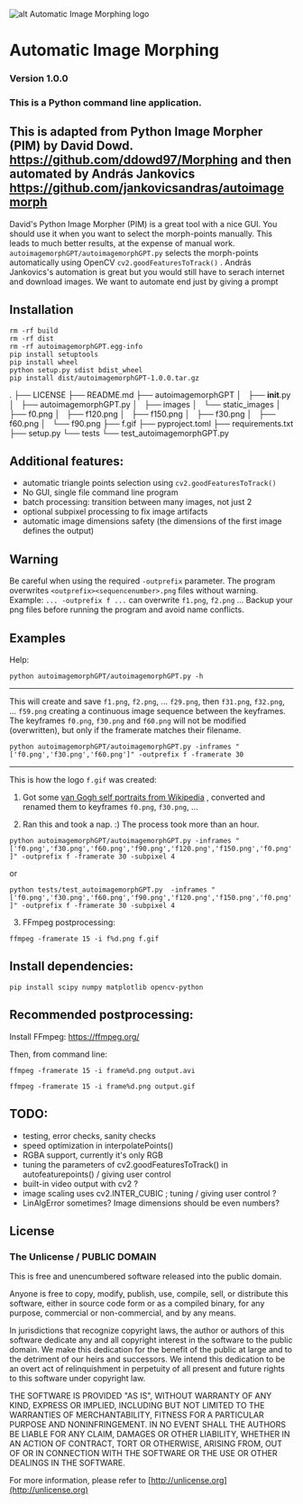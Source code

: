 
![alt Automatic Image Morphing logo](f.gif)

# Automatic Image Morphing

### Version 1.0.0
### This is a Python command line application.

## This is adapted from Python Image Morpher (PIM) by David Dowd. https://github.com/ddowd97/Morphing and then automated by András Jankovics https://github.com/jankovicsandras/autoimagemorph

David's Python Image Morpher (PIM) is a great tool with a nice GUI. You should use it when you want to select the morph-points manually. This leads to much better results, at the expense of manual work.
```autoimagemorphGPT/autoimagemorphGPT.py``` selects the morph-points automatically using OpenCV ```cv2.goodFeaturesToTrack()``` . 
András Jankovics's automation is great but you would still have to serach internet and download images.
We want to automate end just by giving a prompt


## Installation

```
rm -rf build
rm -rf dist
rm -rf autoimagemorphGPT.egg-info
pip install setuptools
pip install wheel
python setup.py sdist bdist_wheel
pip install dist/autoimagemorphGPT-1.0.0.tar.gz 
```

.
├── LICENSE
├── README.md
├── autoimagemorphGPT
│   ├── __init__.py
│   ├── autoimagemorphGPT.py
│   ├── images
│   └── static_images
│       ├── f0.png
│       ├── f120.png
│       ├── f150.png
│       ├── f30.png
│       ├── f60.png
│       └── f90.png
├── f.gif
├── pyproject.toml
├── requirements.txt
├── setup.py
└── tests
    └── test_autoimagemorphGPT.py

## Additional features:
- automatic triangle points selection using ```cv2.goodFeaturesToTrack()```
- No GUI, single file command line program
- batch processing: transition between many images, not just 2
- optional subpixel processing to fix image artifacts
- automatic image dimensions safety (the dimensions of the first image defines the output)

## Warning
Be careful when using the required ```-outprefix``` parameter.  The program overwrites ```<outprefix><sequencenumber>.png``` files without warning. Example: ```... -outprefix f ...``` can overwrite ```f1.png```, ```f2.png``` ... Backup your png files before running the program and avoid name conflicts.

## Examples
Help:

```python autoimagemorphGPT/autoimagemorphGPT.py -h```

----
This will create and save ```f1.png```, ```f2.png```, ... ```f29.png```, then ```f31.png```, ```f32.png```, ... ```f59.png``` creating a continuous image sequence between the keyframes. The keyframes ```f0.png```, ```f30.png``` and ```f60.png``` will not be modified (overwritten), but only if the framerate matches their filename.

```python autoimagemorphGPT/autoimagemorphGPT.py -inframes "['f0.png','f30.png','f60.png']" -outprefix f -framerate 30```

----
This is how the logo ```f.gif``` was created:

1. Got some [van Gogh self portraits from Wikipedia](https://en.wikipedia.org/wiki/Vincent_van_Gogh) , converted and renamed them to keyframes ```f0.png```, ```f30.png```, ...

2. Ran this and took a nap. :)  The process took more than an hour.

```python autoimagemorphGPT/autoimagemorphGPT.py -inframes "['f0.png','f30.png','f60.png','f90.png','f120.png','f150.png','f0.png']" -outprefix f -framerate 30 -subpixel 4```

or

```python tests/test_autoimagemorphGPT.py  -inframes "['f0.png','f30.png','f60.png','f90.png','f120.png','f150.png','f0.png']" -outprefix f -framerate 30 -subpixel 4```

3. FFmpeg postprocessing:

```ffmpeg -framerate 15 -i f%d.png f.gif```

## Install dependencies:
```pip install scipy numpy matplotlib opencv-python```

## Recommended postprocessing:
Install FFmpeg:  https://ffmpeg.org/

Then, from command line:

```ffmpeg -framerate 15 -i frame%d.png output.avi```

```ffmpeg -framerate 15 -i frame%d.png output.gif```

## TODO:
- testing, error checks, sanity checks
- speed optimization in interpolatePoints()
- RGBA support, currently it's only RGB
- tuning the parameters of cv2.goodFeaturesToTrack() in autofeaturepoints() / giving user control
- built-in video output with cv2 ?
- image scaling uses cv2.INTER_CUBIC ; tuning / giving user control ?
- LinAlgError sometimes? Image dimensions should be even numbers?

## License
### The Unlicense / PUBLIC DOMAIN

This is free and unencumbered software released into the public domain.

Anyone is free to copy, modify, publish, use, compile, sell, or
distribute this software, either in source code form or as a compiled
binary, for any purpose, commercial or non-commercial, and by any
means.

In jurisdictions that recognize copyright laws, the author or authors
of this software dedicate any and all copyright interest in the
software to the public domain. We make this dedication for the benefit
of the public at large and to the detriment of our heirs and
successors. We intend this dedication to be an overt act of
relinquishment in perpetuity of all present and future rights to this
software under copyright law.

THE SOFTWARE IS PROVIDED "AS IS", WITHOUT WARRANTY OF ANY KIND,
EXPRESS OR IMPLIED, INCLUDING BUT NOT LIMITED TO THE WARRANTIES OF
MERCHANTABILITY, FITNESS FOR A PARTICULAR PURPOSE AND NONINFRINGEMENT.
IN NO EVENT SHALL THE AUTHORS BE LIABLE FOR ANY CLAIM, DAMAGES OR
OTHER LIABILITY, WHETHER IN AN ACTION OF CONTRACT, TORT OR OTHERWISE,
ARISING FROM, OUT OF OR IN CONNECTION WITH THE SOFTWARE OR THE USE OR
OTHER DEALINGS IN THE SOFTWARE.

For more information, please refer to [http://unlicense.org](http://unlicense.org)
